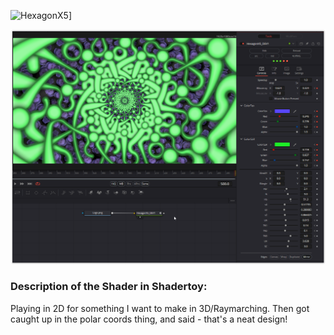 ![HexagonX5](HexagonX5.gif)]



[![Thumbnail](HexagonX5_screenshot.png)](HexagonX5.fuse)

### Description of the Shader in Shadertoy:
Playing in 2D for something I want to make in 3D/Raymarching. Then got caught up in the polar coords thing, and said - that's a neat design!